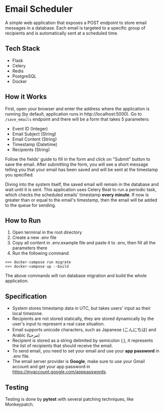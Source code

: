 # Email Scheduler

A simple web application that exposes a POST endpoint to store email messages in a database. Each email is targeted to a specific group of recipients and is automatically sent at a scheduled time.

## Tech Stack

- Flask
- Celery
- Redis
- PostgreSQL
- Docker

## How it Works

First, open your browser and enter the address where the application is running (by default, application runs in http://localhost:5000). Go to `/save_emails` endpoint and there will be a form that takes 5 parameters:

- Event ID (Integer)
- Email Subject (String)
- Email Content (String)
- Timestamp (Datetime)
- Recipients (String)

Follow the fields' guide to fill in the form and click on "Submit" button to save the email. After submitting the form, you will see a short message telling you that your email has been saved and will be sent at the timestamp you specified.

Diving into the system itself, the saved email will remain in the database and wait until it is sent. This application uses Celery Beat to run a periodic task, which checks the scheduled emails' timestamp **every minute**. If now is greater than or equal to the email's timestamp, then the email will be added to the queue for sending.

## How to Run

1. Open terminal in the root directory
2. Create a new .env file
3. Copy all content in .env.example file and paste it to .env, then fill all the parameters there
5. Run the following command

```
>>> docker-compose run migrate
>>> docker-compose up --build
```

The above commands will run database migration and build the whole application.

## Specification

- System stores timestamp data in UTC, but takes users' input as their local timezone.  
- Recipients are not stored statically, they are stored dynamically by the user's input to represent a real case situation.
- Email supports unicode characters, such as Japanese (こんにちは) and Arabic (مرحبا)
- Recipient is stored as a string delimited by semicolon (;), it represents the list of recipients that should receive the email.
- To send email, you need to set your email and use your **app password** in .env file.
- The email server provider is **Google**, make sure to use your Gmail account and get your app password in https://myaccount.google.com/apppasswords.

## Testing

Testing is done by **pytest** with several patching techniques, like Monkeypatch.